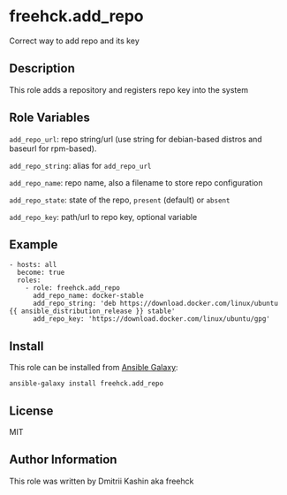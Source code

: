 freehck.add_repo
=========

Correct way to add repo and its key

Description
-----------

This role adds a repository and registers repo key into the system

Role Variables
--------------

`add_repo_url`: repo string/url (use string for debian-based distros and baseurl for rpm-based).

`add_repo_string`: alias for `add_repo_url`

`add_repo_name`: repo name, also a filename to store repo configuration

`add_repo_state`: state of the repo, `present` (default) or `absent`

`add_repo_key`: path/url to repo key, optional variable

Example
-------

    - hosts: all
      become: true
      roles:
        - role: freehck.add_repo
          add_repo_name: docker-stable
          add_repo_string: 'deb https://download.docker.com/linux/ubuntu {{ ansible_distribution_release }} stable'
          add_repo_key: 'https://download.docker.com/linux/ubuntu/gpg'

Install
-------

This role can be installed from [Ansible Galaxy](https://galaxy.ansible.com/):

`ansible-galaxy install freehck.add_repo`

License
-------

MIT

Author Information
------------------

This role was written by Dmitrii Kashin aka freehck
